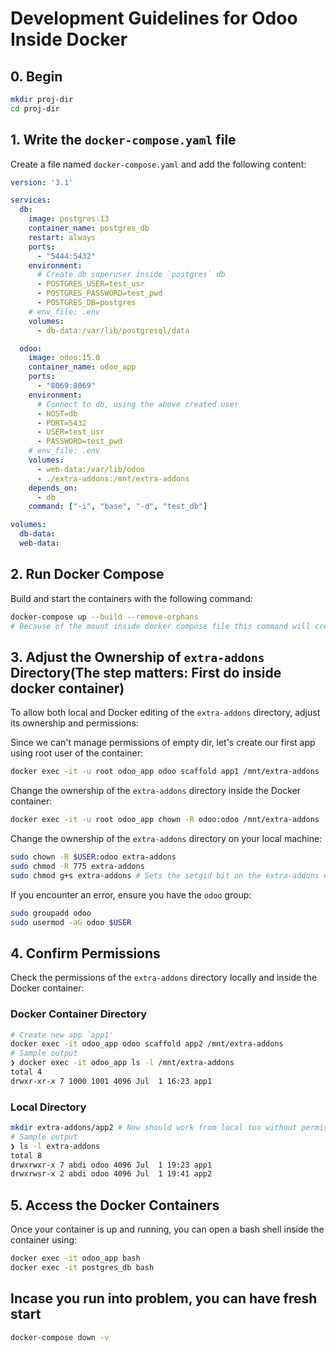 # Development Guidelines for Odoo Inside Docker

## 0. Begin

```sh
mkdir proj-dir
cd proj-dir
```

## 1. Write the `docker-compose.yaml` file

Create a file named `docker-compose.yaml` and add the following content:

```yaml
version: '3.1'

services:
  db:
    image: postgres:13
    container_name: postgres_db
    restart: always
    ports:
      - "5444:5432"
    environment:
      # Create db superuser inside `postgres` db
      - POSTGRES_USER=test_usr
      - POSTGRES_PASSWORD=test_pwd
      - POSTGRES_DB=postgres
    # env_file: .env
    volumes:
      - db-data:/var/lib/postgresql/data

  odoo:
    image: odoo:15.0
    container_name: odoo_app
    ports:
      - "8069:8069"
    environment:
      # Connect to db, using the above created user
      - HOST=db
      - PORT=5432
      - USER=test_usr
      - PASSWORD=test_pwd
    # env_file: .env
    volumes:
      - web-data:/var/lib/odoo
      - ./extra-addons:/mnt/extra-addons
    depends_on:
      - db
    command: ["-i", "base", "-d", "test_db"]

volumes:
  db-data:
  web-data:
```

## 2. Run Docker Compose

Build and start the containers with the following command:

```sh
docker-compose up --build --remove-orphans
# Because of the mount inside docker compose file this command will create `extra-addons` dir inside `proj-dir`
```

## 3. Adjust the Ownership of `extra-addons` Directory(The step matters: First do inside docker container)

To allow both local and Docker editing of the `extra-addons` directory, adjust its ownership and permissions:

Since we can't manage permissions of empty dir, let's create our first app using root user of the container:

```sh
docker exec -it -u root odoo_app odoo scaffold app1 /mnt/extra-addons
```

Change the ownership of the `extra-addons` directory inside the Docker container:

```sh
docker exec -it -u root odoo_app chown -R odoo:odoo /mnt/extra-addons
```

Change the ownership of the `extra-addons` directory on your local machine:

```sh
sudo chown -R $USER:odoo extra-addons
sudo chmod -R 775 extra-addons
sudo chmod g+s extra-addons # Sets the setgid bit on the extra-addons directory.(future files)
```

If you encounter an error, ensure you have the `odoo` group:

```sh
sudo groupadd odoo
sudo usermod -aG odoo $USER
```

## 4. Confirm Permissions

Check the permissions of the `extra-addons` directory locally and inside the Docker container:

### Docker Container Directory

```sh
# Create new app `app1'
docker exec -it odoo_app odoo scaffold app2 /mnt/extra-addons
# Sample output
❯ docker exec -it odoo_app ls -l /mnt/extra-addons
total 4
drwxr-xr-x 7 1000 1001 4096 Jul  1 16:23 app1

```

### Local Directory

```sh
mkdir extra-addons/app2 # Now should work from local too without permission error
# Sample output
❯ ls -l extra-addons
total 8
drwxrwxr-x 7 abdi odoo 4096 Jul  1 19:23 app1
drwxrwsr-x 2 abdi odoo 4096 Jul  1 19:41 app2

```

## 5. Access the Docker Containers

Once your container is up and running, you can open a bash shell inside the container using:

```sh
docker exec -it odoo_app bash
docker exec -it postgres_db bash
```

## Incase you run into problem, you can have fresh start

```sh
docker-compose down -v
```